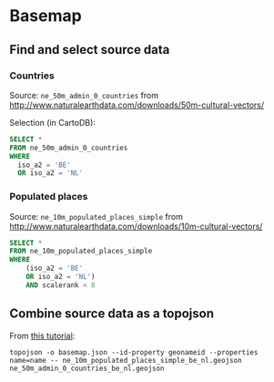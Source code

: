 # Basemap

## Find and select source data

### Countries

Source: `ne_50m_admin_0_countries` from http://www.naturalearthdata.com/downloads/50m-cultural-vectors/

Selection (in CartoDB):

```SQL
SELECT * 
FROM ne_50m_admin_0_countries
WHERE
  iso_a2 = 'BE'
  OR iso_a2 = 'NL'
```

### Populated places

Source: `ne_10m_populated_places_simple` from http://www.naturalearthdata.com/downloads/10m-cultural-vectors/

```SQL
SELECT * 
FROM ne_10m_populated_places_simple
WHERE
	(iso_a2 = 'BE'
	OR iso_a2 = 'NL')
	AND scalerank < 8
```

## Combine source data as a topojson

From [this tutorial](http://bost.ocks.org/mike/map/#converting-data):

```
topojson -o basemap.json --id-property geonameid --properties name=name -- ne_10m_populated_places_simple_be_nl.geojson ne_50m_admin_0_countries_be_nl.geojson
```
